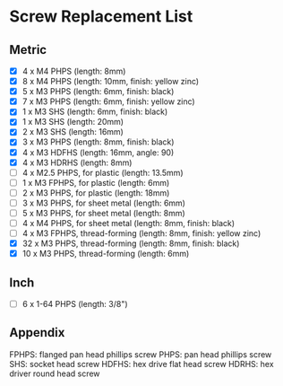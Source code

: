 # Screw Replacement List

## Metric
- [x] 4 x M4 PHPS (length: 8mm)  
- [x] 8 x M4 PHPS (length: 10mm, finish: yellow zinc)  
- [x] 5 x M3 PHPS (length: 6mm, finish: black)  
- [x] 7 x M3 PHPS (length: 6mm, finish: yellow zinc)  
- [x] 1 x M3 SHS (length: 6mm, finish: black)  
- [x] 1 x M3 SHS (length: 20mm)  
- [x] 2 x M3 SHS (length: 16mm)  
- [x] 3 x M3 PHPS (length: 8mm, finish: black)  
- [x] 4 x M3 HDFHS (length: 16mm, angle: 90)  
- [x] 4 x M3 HDRHS (length: 8mm)  
- [ ] 4 x M2.5 PHPS, for plastic (length: 13.5mm)  
- [ ] 1 x M3 FPHPS, for plastic (length: 6mm)  
- [ ] 2 x M3 PHPS, for plastic (length: 18mm)  
- [ ] 3 x M3 PHPS, for sheet metal (length: 6mm)  
- [ ] 5 x M3 PHPS, for sheet metal (length: 8mm)  
- [ ] 4 x M4 PHPS, for sheet metal (length: 8mm, finish: black)  
- [ ] 4 x M3 FPHPS, thread-forming (length: 8mm, finish: yellow zinc)  
- [x] 32 x M3 PHPS, thread-forming (length: 8mm, finish: black)  
- [x] 10 x M3 PHPS, thread-forming (length: 6mm)  

## Inch
- [ ] 6 x 1-64 PHPS (length: 3/8")

## Appendix
FPHPS: flanged pan head phillips screw
PHPS: pan head phillips screw
SHS: socket head screw
HDFHS: hex drive flat head screw
HDRHS: hex driver round head screw
